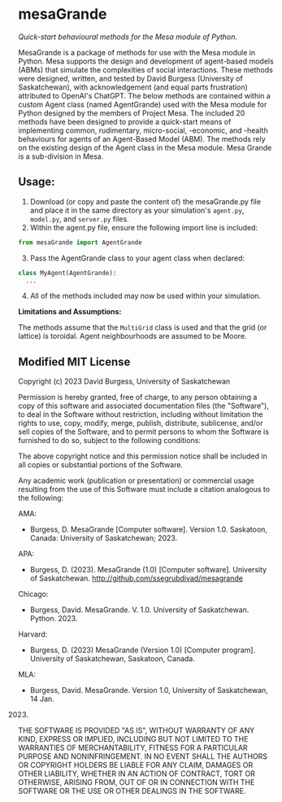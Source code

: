 # mesaGrande
*Quick-start behavioural methods for the Mesa module of Python.*

MesaGrande is a package of methods for use with the Mesa module in Python. Mesa supports the design and development of agent-based models (ABMs) that simulate the complexities of social interactions. These methods were designed, written, and tested by David Burgess (University of Saskatchewan), with acknowledgement (and equal parts frustration) attributed to OpenAI's ChatGPT. The below methods are contained within a custom Agent class (named AgentGrande) used with the Mesa module for Python designed by the members of Project Mesa. The included 20 methods have been designed to provide a quick-start means of implementing common, rudimentary, micro-social, -economic, and -health behaviours for agents of an Agent-Based Model (ABM). The methods rely on the existing design of the Agent class in the Mesa module.
Mesa Grande is a sub-division in Mesa.

**Usage:**
----------

1. Download (or copy and paste the content of) the mesaGrande.py file and place it in the same directory as your simulation's ```agent.py```, ```model.py```, and ```server.py``` files.
2. Within the agent.py file, ensure the following import line is included:
```python & mesa
from mesaGrande import AgentGrande
```
3. Pass the AgentGrande class to your agent class when declared:
```python & mesa
class MyAgent(AgentGrande):
  ...
```
4. All of the methods included may now be used within your simulation.

**Limitations and Assumptions:**

The methods assume that the ```MultiGrid``` class is used and that the grid (or lattice) is toroidal. Agent neighbourhoods are assumed to be Moore.

**Modified MIT License**
----------

Copyright (c) 2023 David Burgess, University of Saskatchewan

Permission is hereby granted, free of charge, to any person obtaining a copy
of this software and associated documentation files (the "Software"), to deal
in the Software without restriction, including without limitation the rights
to use, copy, modify, merge, publish, distribute, sublicense, and/or sell
copies of the Software, and to permit persons to whom the Software is
furnished to do so, subject to the following conditions:

The above copyright notice and this permission notice shall be included in all
copies or substantial portions of the Software.

Any academic work (publication or presentation) or commercial usage resulting 
from the use of this Software must include a citation analogous to the following:

AMA:

* Burgess, D. MesaGrande [Computer software]. Version 1.0. Saskatoon, Canada: 
University of Saskatchewan; 2023.

APA:

* Burgess, D. (2023). MesaGrande (1.0) [Computer software]. University of 
Saskatchewan. http://github.com/ssegrubdivad/mesagrande

Chicago:

* Burgess, David. MesaGrande. V. 1.0. University of Saskatchewan. Python. 2023.

Harvard:

* Burgess, D. (2023) MesaGrande (Version 1.0) [Computer program]. University of 
Saskatchewan, Saskatoon, Canada.

MLA:

* Burgess, David. MesaGrande. Version 1.0, University of Saskatchewan, 14 Jan. 
2023.

THE SOFTWARE IS PROVIDED "AS IS", WITHOUT WARRANTY OF ANY KIND, EXPRESS OR
IMPLIED, INCLUDING BUT NOT LIMITED TO THE WARRANTIES OF MERCHANTABILITY,
FITNESS FOR A PARTICULAR PURPOSE AND NONINFRINGEMENT. IN NO EVENT SHALL THE
AUTHORS OR COPYRIGHT HOLDERS BE LIABLE FOR ANY CLAIM, DAMAGES OR OTHER
LIABILITY, WHETHER IN AN ACTION OF CONTRACT, TORT OR OTHERWISE, ARISING FROM,
OUT OF OR IN CONNECTION WITH THE SOFTWARE OR THE USE OR OTHER DEALINGS IN THE
SOFTWARE.
